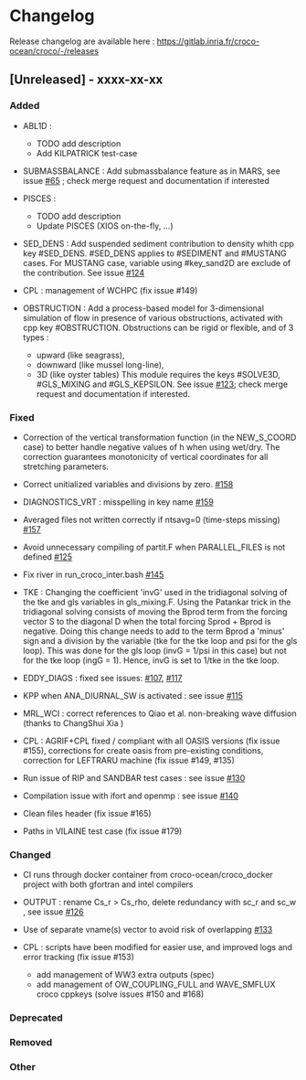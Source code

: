 # Changelog

Release changelog are available here : https://gitlab.inria.fr/croco-ocean/croco/-/releases

## [Unreleased] - xxxx-xx-xx
### Added
- ABL1D : 
  - TODO add description
  - Add KILPATRICK test-case

- SUBMASSBALANCE : Add submassbalance feature as in MARS, see issue 
  [#65](https://gitlab.inria.fr/croco-ocean/croco/-/issues/65) ; 
  check merge request and documentation if interested

- PISCES :
  - TODO add description
  - Update PISCES (XIOS on-the-fly, ...)

- SED_DENS : Add suspended sediment contribution to density whith cpp key 
  #SED_DENS. #SED_DENS applies to #SEDIMENT and #MUSTANG cases. For MUSTANG 
  case, variable using #key_sand2D are exclude of the contribution. See 
  issue [#124](https://gitlab.inria.fr/croco-ocean/croco/-/issues/124)

- CPL : management of WCHPC (fix issue #149)

- OBSTRUCTION : Add a process-based model for 3-dimensional simulation of 
  flow in presence of various obstructions, activated with cpp key #OBSTRUCTION. Obstructions can be rigid or flexible,  and of 3 types : 
  - upward (like seagrass), 
  - downward (like mussel long-line),
  - 3D (like oyster tables)
  This module requires the keys #SOLVE3D, #GLS_MIXING and #GLS_KEPSILON. See issue
  [#123](https://gitlab.inria.fr/croco-ocean/croco/-/issues/123); 
  check merge request and documentation if interested.

### Fixed
- Correction of the vertical transformation function (in the NEW_S_COORD case) 
  to better handle negative values of h when using wet/dry. 
  The correction guarantees monotonicity of vertical coordinates 
  for all stretching parameters.

- Correct unitialized variables and divisions by zero. 
  [#158](https://gitlab.inria.fr/croco-ocean/croco/-/issues/158)

- DIAGNOSTICS_VRT : misspelling in key name
  [#159](https://gitlab.inria.fr/croco-ocean/croco/-/issues/159)

- Averaged files not written correctly if ntsavg=0 (time-steps missing)
  [#157](https://gitlab.inria.fr/croco-ocean/croco/-/issues/157)

- Avoid unnecessary compiling of partit.F when PARALLEL_FILES is not defined 
  [#125](https://gitlab.inria.fr/croco-ocean/croco/-/issues/125)

- Fix river in run_croco_inter.bash
  [#145](https://gitlab.inria.fr/croco-ocean/croco/-/issues/145)

- TKE : Changing the coefficient 'invG' used in the tridiagonal solving of 
  the tke and gls variables in gls_mixing.F. Using the Patankar trick in the 
  tridiagonal solving consists of moving the Bprod term from the forcing 
  vector S to the diagonal D when the total forcing Sprod + Bprod is 
  negative. Doing this change needs to add to the term Bprod a 'minus' sign 
  and a division by the variable (tke for the tke loop and psi for the gls 
  loop). This was done for the gls loop (invG = 1/psi in this case) but not 
  for the tke loop (ingG = 1). Hence, invG is set to 1/tke in the tke loop.

- EDDY_DIAGS : fixed see issues: 
  [#107](https://gitlab.inria.fr/croco-ocean/croco/-/issues/107), 
  [#117](https://gitlab.inria.fr/croco-ocean/croco/-/issues/117)

- KPP when ANA_DIURNAL_SW is activated : see issue 
  [#115](https://gitlab.inria.fr/croco-ocean/croco/-/issues/115)

- MRL_WCI : correct references to Qiao et al. non-breaking wave diffusion
  (thanks to ChangShui Xia )

- CPL : AGRIF+CPL fixed / compliant with all OASIS versions (fix issue #155),
  corrections for create oasis from pre-existing conditions, 
  correction for LEFTRARU machine (fix issue #149, #135)

- Run issue of RIP and SANDBAR test cases : see issue
  [#130](https://gitlab.inria.fr/croco-ocean/croco/-/issues/130)

- Compilation issue with ifort and openmp : see issue
  [#140](https://gitlab.inria.fr/croco-ocean/croco/-/issues/140)

- Clean files header (fix issue #165)

- Paths in VILAINE test case (fix issue #179)

### Changed

- CI runs through docker container from croco-ocean/croco_docker project
  with both gfortran and intel compilers
  
- OUTPUT : rename Cs_r > Cs_rho, delete redundancy with sc_r and sc_w , see issue 
  [#126](https://gitlab.inria.fr/croco-ocean/croco/-/issues/126) 

- Use of separate vname(s) vector to avoid risk of overlapping 
  [#133](https://gitlab.inria.fr/croco-ocean/croco/-/issues/133)

- CPL : scripts have been modified for easier use, and improved logs 
  and error tracking (fix issue #153) 
  + add management of WW3 extra outputs (spec) 
  + add management of OW_COUPLING_FULL and WAVE_SMFLUX croco cppkeys 
  (solve issues #150 and #168)

### Deprecated

### Removed

### Other
